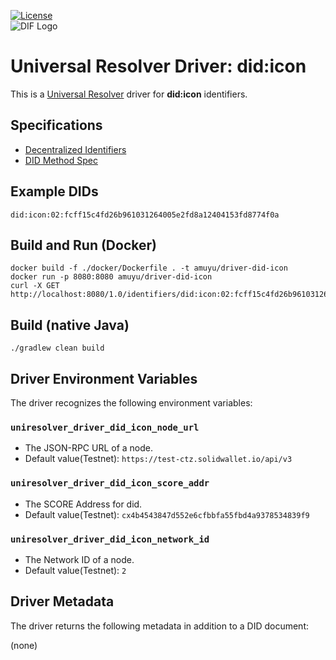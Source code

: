[![License](https://img.shields.io/badge/License-Apache%202.0-blue.svg)](https://opensource.org/licenses/Apache-2.0)  
![DIF Logo](https://raw.githubusercontent.com/decentralized-identity/decentralized-identity.github.io/master/images/logo-small.png)

# Universal Resolver Driver: did:icon

This is a [Universal Resolver](https://github.com/decentralized-identity/universal-resolver/) driver for **did:icon** identifiers.

## Specifications

* [Decentralized Identifiers](https://w3c-ccg.github.io/did-spec/)
* [DID Method Spec](https://github.com/icon-project/icon-DID/blob/master/docs/ICON-DID-method.md)

## Example DIDs

```
did:icon:02:fcff15c4fd26b961031264005e2fd8a12404153fd8774f0a
```

## Build and Run (Docker)

```
docker build -f ./docker/Dockerfile . -t amuyu/driver-did-icon
docker run -p 8080:8080 amuyu/driver-did-icon
curl -X GET http://localhost:8080/1.0/identifiers/did:icon:02:fcff15c4fd26b961031264005e2fd8a12404153fd8774f0a
```

## Build (native Java)
```
./gradlew clean build
```

## Driver Environment Variables

The driver recognizes the following environment variables:

### `uniresolver_driver_did_icon_node_url`

  * The JSON-RPC URL of a node.
  * Default value(Testnet): `https://test-ctz.solidwallet.io/api/v3`

### `uniresolver_driver_did_icon_score_addr`

  * The SCORE Address for did.
  * Default value(Testnet): `cx4b4543847d552e6cfbbfa55fbd4a9378534839f9`

### `uniresolver_driver_did_icon_network_id`

  * The Network ID of a node.
  * Default value(Testnet): `2`

## Driver Metadata

The driver returns the following metadata in addition to a DID document:

(none)
